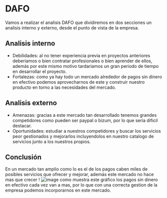 # DAFO

Vamos a realizar el analisis DAFO que dividiremos en dos secciones un analisis interno y externo, desde el punto de vista de la empresa.

## Analisis interno
- Debilidades: al no tener experiencia previa en proyectos anteriores deberiamos o bien contratar profesionales o bien aprender de ellos, además por este mismo motivo tardariamos un gran periodo de tiempo en desarrollar el proyecto.
- Fortalezas: como ya hay todo un mercado alrededor de pagos sin dinero en efectivo podemos aprovecharnos de este y construir nuestro producto en torno a las necesidades del mercado.

## Analisis externo
- Amenazas: gracias a este mercado tan desarrollado tenemos grandes competidores como pueden ser paypal o bizum, por lo que sería dificil destacar.
- Oportunidades: estudiar a nuestros competidores y buscar los servicios peor gestionados y mejorarlos incluyendolos en nuestro catalogo de servicios junto a los nuestros propios.

## Conclusión
En un mercado tan amplio como lo es el de los pagos caben miles de posibles servicios que ofrecer y mejorar, además este mercado no hace mas que crecer ! ![image](https://user-images.githubusercontent.com/114482789/209802414-82f3940a-2aba-41e4-8175-9921e0d6b0c4.png) como muestra este gráfico los pagos sin dinero en efectivo cada vez van a mas, por lo que con una correcta gestion de la empresa podemos incorporarnos en este mercado.

